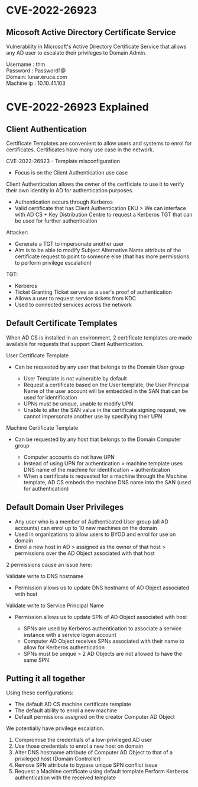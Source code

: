 # CVE-2022-26923 
## Micosoft Active Directory Certificate Service
Vulnerability in Microsoft's Active Directory Certificate Service that allows any AD user to escalate their privileges to Domain Admin.

Username : thm  
Password : Password1@  
Domain: lunar.eruca.com  
Machine ip : 10.10.41.103  

# CVE-2022-26923 Explained
## Client Authentication
Certificate Templates are convenient to allow users and systems to enrol for certificates. Certificates have many use case in the network.  

CVE-2022-26923 - Template misconfiguration
- Focus is on the Client Authentication use case  


Client Authentication allows the owner of the certficiate to use it to verify their own identity in AD for authentication purposes.
- Authentication occurs through Kerberos
- Valid certificate that has Client Authentication EKU > We can interface with AD CS + Key Distribution Centre to request a Kerberos TGT that can be used for further authentication

Attacker:
- Generate a TGT to impersonate another user
- Aim is to be able to modify Subject Alternative Name attribute of the certificate request to point to someone else (that has more permissions to perform privilege escalation)

TGT:
- Kerberos
- Ticket Granting Ticket serves as a user's proof of authentication
- Allows a user to request service tickets from KDC
- Used to connected services across the network

## Default Certificate Templates
When AD CS is installed in an environment, 2 certificate templates are made available for requests that support Client Authentication.

User Certificate Template
- Can be requested by any user that belongs to the Domain User group

    - User Template is not vulnerable by default
    - Request a certificate based on the User template, the User Principal Name of the user account will be embedded in the SAN that can be used for identification
    - UPNs must be unique, unable to modify UPN
    - Unable to alter the SAN value in the certificate signing request, we cannot impersonate another use by specifying their UPN  


Machine Certificate Template
- Can be requested by any host that belongs to the Domain Computer group

	- Computer accounts do not have UPN
	- Instead of using UPN for authentication > machine template uses DNS name of the machine for identification + authentication
    - When a certificate is requested for a machine through the Machine template, AD CS embeds the machine DNS name into the SAN (used for authentication)

## Default Domain User Privileges

- Any user who is a member of Authenticated User group (all AD accounts) can enrol up to 10 new machines on the domain
- Used in organizations to allow users to BYOD and enrol for use on domain
- Enrol a new host in AD > assigned as the owner of that host > permissions over the AD Object associated with that host

2 permissions cause an issue here:

Validate write to DNS hostname
- Permission allows us to update DNS hostname of AD Object associated with host

Validate write to Service Principal Name
- Permission allows us to update SPN of AD Object associated with host  

    - SPNs are used by Kerberos authentication to associate a service instance with a service logon account
    - Computer AD Object receives SPNs associated with their name to allow for Kerberos authentication
    - SPNs must be unique > 2 AD Objects are not allowed to have the same SPN

## Putting it all together
Using these configurations:
- The default AD CS machine certificate template
- The default ability to enrol a new machine
- Default permissions assigned on the creator Computer AD Object

We potentially have privilege escalation.

1. Compromise the credentials of a low-privileged AD user
2. Use those credentials to enrol a new host on domain
3. Alter DNS hostname attribute of Computer AD Object to that of a privileged host (Domain Controller)
4. Remove SPN attribute to bypass unique SPN conflict issue
5. Request a Machine certificate using default template
Perform Kerberos authentication with the received template
